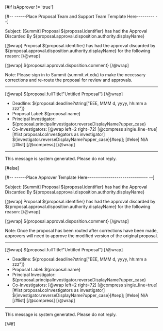 [#if isApprover != 'true']

[#-- ------Place Proposal Team and Support Team Template Here--------- --]

Subject: [Summit] Proposal ${proposal.identifier} has had the Approval Discarded By ${proposal.approval.disposition.authority.displayName}

[@wrap]
Proposal ${proposal.identifier} has had the approval discarded by ${proposal.approval.disposition.authority.displayName} for the following reason:
[/@wrap]

[@wrap]
${proposal.approval.disposition.comment}
[/@wrap]

Note: Please sign in to Summit (summit.vt.edu) to make the necessary corrections and re-route the proposal for review and approvals.

------------------------------------------------------------------------
[@wrap]
${proposal.fullTitle!"Untitled Proposal"}
[/@wrap]

* Deadline:
  ${proposal.deadline?string["EEE, MMM d, yyyy, hh:mm a zzz"]}
* Proposal Label:
  ${proposal.name}
* Principal Investigator:
  ${proposal.principalInvestigator.reverseDisplayName?upper_case}
* Co-Investigators:
  [@wrap left=2 right=72]
  [@compress single_line=true]
  [#list proposal.coInvestigators as investigator]
  ${investigator.reverseDisplayName?upper_case}[#sep];
  [#else] N/A
  [/#list]
  [/@compress]
  [/@wrap]

------------------------------------------------------------------------
This message is system generated.
Please do not reply.

[#else]

[#-- ------Place Approver Template Here------------------------------- --]

Subject: [Summit] Proposal ${proposal.identifier} has had the Approval Discarded By ${proposal.approval.disposition.authority.displayName}

[@wrap]
Proposal ${proposal.identifier} has had the approval discarded by ${proposal.approval.disposition.authority.displayName} for the following reason:
[/@wrap]

[@wrap]
${proposal.approval.disposition.comment}
[/@wrap]

Note: Once the proposal has been routed after corrections have been made, approvers will need to approve the modified version of the original proposal.

------------------------------------------------------------------------
[@wrap]
${proposal.fullTitle!"Untitled Proposal"}
[/@wrap]

* Deadline:
  ${proposal.deadline?string["EEE, MMM d, yyyy, hh:mm a zzz"]}
* Proposal Label:
  ${proposal.name}
* Principal Investigator:
  ${proposal.principalInvestigator.reverseDisplayName?upper_case}
* Co-Investigators:
  [@wrap left=2 right=72]
  [@compress single_line=true]
  [#list proposal.coInvestigators as investigator]
  ${investigator.reverseDisplayName?upper_case}[#sep];
  [#else] N/A
  [/#list]
  [/@compress]
  [/@wrap]

------------------------------------------------------------------------
This message is system generated.
Please do not reply.


[/#if]
